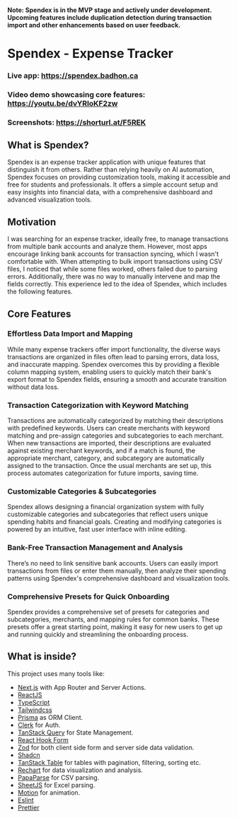 #### Note: Spendex is in the MVP stage and actively under development. Upcoming features include duplication detection during transaction import and other enhancements based on user feedback.

# Spendex - Expense Tracker

### Live app: https://spendex.badhon.ca

### Video demo showcasing core features: https://youtu.be/dvYRIoKF2zw

### Screenshots: https://shorturl.at/F5REK

## What is Spendex?

Spendex is an expense tracker application with unique features that distinguish it from others. Rather than relying heavily on AI automation, Spendex focuses on providing customization tools, making it accessible and free for students and professionals. It offers a simple account setup and easy insights into financial data, with a comprehensive dashboard and advanced visualization tools.

## Motivation

I was searching for an expense tracker, ideally free, to manage transactions from multiple bank accounts and analyze them. However, most apps encourage linking bank accounts for transaction syncing, which I wasn't comfortable with. When attempting to bulk import transactions using CSV files, I noticed that while some files worked, others failed due to parsing errors. Additionally, there was no way to manually intervene and map the fields correctly. This experience led to the idea of Spendex, which includes the following features.

## Core Features

### Effortless Data Import and Mapping

While many expense trackers offer import functionality, the diverse ways transactions are organized in files often lead to parsing errors, data loss, and inaccurate mapping. Spendex overcomes this by providing a flexible column mapping system, enabling users to quickly match their bank's export format to Spendex fields, ensuring a smooth and accurate transition without data loss.

### Transaction Categorization with Keyword Matching

Transactions are automatically categorized by matching their descriptions with predefined keywords. Users can create merchants with keyword matching and pre-assign categories and subcategories to each merchant. When new transactions are imported, their descriptions are evaluated against existing merchant keywords, and if a match is found, the appropriate merchant, category, and subcategory are automatically assigned to the transaction. Once the usual merchants are set up, this process automates categorization for future imports, saving time.

### Customizable Categories & Subcategories

Spendex allows designing a financial organization system with fully customizable categories and subcategories that reflect users unique spending habits and financial goals. Creating and modifying categories is powered by an intuitive, fast user interface with inline editing.

### Bank-Free Transaction Management and Analysis

There’s no need to link sensitive bank accounts. Users can easily import transactions from files or enter them manually, then analyze their spending patterns using Spendex's comprehensive dashboard and visualization tools.

### Comprehensive Presets for Quick Onboarding

Spendex provides a comprehensive set of presets for categories and subcategories, merchants, and mapping rules for common banks. These presets offer a great starting point, making it easy for new users to get up and running quickly and streamlining the onboarding process.

## What is inside?

This project uses many tools like:

-   [Next.js](https://nextjs.org/) with App Router and Server Actions.
-   [ReactJS](https://reactjs.org)
-   [TypeScript](https://www.typescriptlang.org)
-   [Tailwindcss](https://tailwindcss.com)
-   [Prisma](https://www.prisma.io/) as ORM Client.
-   [Clerk](https://clerk.com) for Auth.
-   [TanStack Query](https://tanstack.com/query/latest) for State Management.
-   [React Hook Form](https://react-hook-form.com/)
-   [Zod](https://zod.dev/) for both client side form and server side data validation.
-   [Shadcn](https://ui.shadcn.com)
-   [TanStack Table](https://tanstack.com/table/latest) for tables with pagination, filtering, sorting etc.
-   [Rechart](https://recharts.org/en-US) for data visualization and analysis.
-   [PapaParse](https://www.papaparse.com/) for CSV parsing.
-   [SheetJS](https://www.npmjs.com/package/xlsx) for Excel parsing.
-   [Motion](https://motion.dev/) for animation.
-   [Eslint](https://eslint.org)
-   [Prettier](https://prettier.io)

